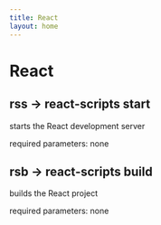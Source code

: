 ```yaml
---
title: React
layout: home
---
```


# React

## rss -> react-scripts start

starts the React development server

required parameters: none

## rsb -> react-scripts build

builds the React project

required parameters: none

